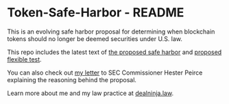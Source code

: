 # Token-Safe-Harbor - README

This is an evolving safe harbor proposal for determining when blockchain tokens should no longer be deemed securities under U.S. law. 

This repo includes the latest text of <a href="https://github.com/lex-node/Token-Safe-Harbor/blob/master/Rule%20195.md">the proposed safe harbor</a> and <a href="https://github.com/lex-node/Token-Safe-Harbor/blob/master/Flexible-Decentralization-Test.md">proposed flexible test</a>.

You can also check out <a href="https://github.com/lex-node/Token-Safe-Harbor/blob/master/Letter%20to%20Commissioner%20Peirce%20%2B%20Rule%20195%20Proposal%20as%20Exhibit.pdf">my letter</a> to SEC Commissioner Hester Peirce explaining the reasoning behind the proposal.

Learn more about me and my law practice at <a  href="https://www.dealninja.law/">dealninja.law</a>.
